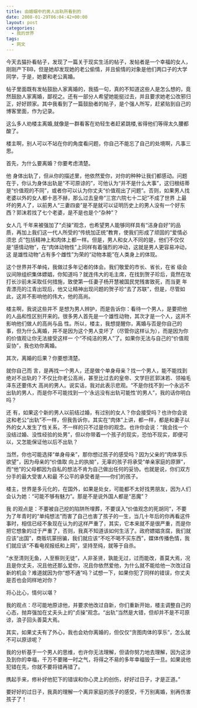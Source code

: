 ```yaml
---
title: 由婚姻中的男人出轨所看到的
date: 2008-01-29T06:04:42+00:00
layout: post
categories:
  - 我的世界
tags:
  - 网文
---
```

今天去猫扑看帖子，发现了一篇关于现实生活的帖子，发帖者是一个幸福的女人，刚刚产下BB，但是她却发现她的老公偷情，并且偷情的对象是他们两口子的大学同学，于是，她要和老公离婚。

帖子里面既有发帖鼓励人家离婚的，我插一句，真的不知道这些人是怎么想的，竟然鼓励人家离婚，鄙视之。还有一部分人希望她能挺过去，并且要求她老公改邪归正，好好顾家。其中我看到了一篇鼓励者的帖子，是个强人所写，赶紧贴到自己的博客里面，作为记录。

这么多人劝楼主离婚,就像是一群看客在劝轻生者赶紧跳楼,省得他们等得太久腰都酸了。

楼主啊，别人可以不站在你的角度看问题，你自己不能忘了自己的处境啊，凡事三思。

首先，为什么要离婚？你要考虑清楚。
<!--more-->
他 身体出轨了，但从你的描述里，他依然爱你，对你的种种让我们都感动。问题在于，你认为身体出轨是“不可原谅的”，可他认为“并不是什么大事”，这归根结蒂 是“价值观的不同”，或者你可以认为你丈夫“价值观出了问题”。否则，如果男人找老婆以外的女人都十恶不赫，那么过去皇帝“三宫六院七十二妃”不成了世界 上最坏的男人了，以前男人“三妻四妾”是不是就可以证明历史上的男人没有一个好东西？郭沫若找了七个老婆，是不是也是个“杂种”？

女人几 千年来被强加了“贞操”观念，也希望男人能够同样具有“洁身自好”的品质，再加上我们这一代人所受的“传统加正统”教育，使我们形成了顽固的“爱情必须忠 贞”包括精神上和肉体上都一样。但是，男人和女人不同的是，他们不仅仅是“感情动物”，在“肉体动物性”上同样有着强烈的冲动，这就是男人更容易冲动，这 是雄性动物“占有多个雌性”为荣的“动物本能”在人类身上的体现。

这个世界并不单纯，我做过多年记者的体会。我们敬爱的市长、省长，在省 级会议间隙组织集体嫖娼，你知道吗？就连伟大的毛主席，在找到贺子珍后，竟然在攻打长沙前未采取任何措施，致使第一任妻子杨开慧被国民党残害致死，而当更 年青漂亮的江青出现后，他又让精神出现问题的贺子珍“去了苏联”，但是，尽管如此，这并不影响他的伟大，他的高尚。

楼主啊，我说这些并不 是想为男人辨护，而是告诉你：看待一个男人，是要把他的人品和性区别开来的。很多男人首先是一个雄性动物，其次才是一个人，这并不影响他们做人的高尚与品 性。所以，楼主，我想提醒你，离婚与否是你自己的事，但为什么离婚，并不是因为这个男人变坏了（尽管你这样认为），而是因为你的价值观让你无法接受这样一 个“不纯洁的男人”了。如果你无法与自己的“价值观妥协”，我也劝你离婚。

其次，离婚的后果？你要想清楚。

就你自己而 言，是再找一个男人，还是做个单身母亲？找一个男人，能不能找到绝对不出轨的？不仅比你老公高尚，甚至比过去的皇帝、文学巨匠郭沫若、领袖毛泽东还要伟大 高尚的男人。说实话，我对此表示悲观。“不是你找不到一个永远不出轨的男人，而是你不可能找到一个‘永远没有出轨可能性’的男人”，我的话你明白吗？

还 有，如果这个新的男人以前结过婚，有过别的女人？你会接受吗？也许你会说这和老公“出轨”不一样，但我告诉你，其实在“肉体”上讲，都一样，都是和妻子以 外的女人发生了性关系，不一样的只不过是你的观念。也许你会说：“我会找一个没结过婚、没性经验的处男”，但以你带着一个孩子的现实，恐怕不现实，即便可 以，又怎能保证他以后不出轨？

当然，你也可能选择“单身母亲”，那你想过孩子的感受吗？因为父亲的“肉体享乐欲望”，因为母亲的“价值取 向上的执拗”，无辜的孩子将承受“单亲家庭的原罪”，而“他”的父母都因为自私的想法不肯为自己做出任何的妥协。也就是说，你们双方分手的最大受害人和最 不公平的承受者是——你们的孩子。

楼主，世界是多元化的，在国外，如果是处女，可能都不太好找男朋友，因为人们会认为她：“可能不够有魅力”。那是不是说外国人都是“恶魔”？

我 的观点是：不要被自己挖的陷阱所埋葬，不要误入“价值观念的死胡同”，不要为了年青时的“单纯想法”而害了自己也害了孩子的一生，当几十年后的你再看这件 事时，相信已经不象现在认为的这样严重了，其实，它本来就不是很严重，而是你把它想象的过于严重了，否则，我真不知道该如何生活了。政府嫖娼贪腐，我们就 应该“出国”，商贩坑蒙拐骗，我们就应该“不吃不喝不买东西”，媒体传播色情，我们就应该“不看电视报纸和上网”，坚持至纯，就等于自杀。

“水至清则无鱼，人至察则无徒”，人非圣贤，孰能无过，过而能改，善莫大焉，况且是你丈夫，况且他还那么爱你，况且你依然爱他，为什么就不能给他一次改过自新的机会？难道就因为你“想不通”吗？试想一下，如果你犯了同样的错误，你丈夫是否也会同样地对你？

将心比心，情何以堪？

我的观点：尽可能地原谅他，并要求他改过自新，你们重新开始，楼主调整自己的心态，抛弃强加在丈夫头上的“贞操”观念。“出轨”当然是大错，但却并不是不可原谅，浪子回头善莫大焉。

其实，如果丈夫有了外心，我也会劝你离婚的，但仅仅“贪图肉体的享乐”，怎么就不可以原谅呢？

我的分析基于一个男人的思维，也许你无法理解，但请你努力地去理解，因为这涉及到你的幸福，千万不要赌一时之气，将得之不易的多年幸福毁于一旦。如果说他犯错在先，你就不要将错再错了。

携起手来，修补好他犯下的错误和你心灵上的创伤，好好过日子，才是正道。”

要好好的过日子，我真的理解一个离异家庭的孩子的感受，千万别离婚，别再伤害孩子了！
